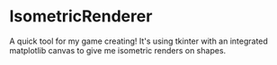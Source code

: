# IsometricRenderer
A quick tool for my game creating! It's using tkinter with an integrated matplotlib canvas to give me isometric renders on shapes.
